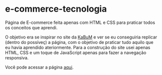 # e-commerce-tecnologia
Página de E-commerce feita apenas com HTML e CSS para praticar todos os conceitos que aprendi.

O objetivo era se inspirar no site da <a href="https://kabum.com.br" rel="external">KaBuM</a> e ver se eu conseguiria replicar (dentro do possíveç) a página, com o objetivo de praticar tudo aquilo que eu havia aprendido ateriormente.
Para a construção do site usei apenas HTML, CSS e um toque de JavaScript apenas para fazer a navegação responsiva.

Você pode acessar a página <a href="https://benitomiyazato.github.io/e-commmerce-tecnologia" target="_blank" rel="external">aqui</a>.
